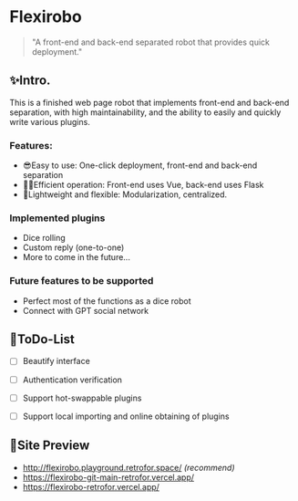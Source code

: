 # Flexirobo

> "A front-end and back-end separated robot that provides quick deployment."


## ✨Intro.

This is a finished web page robot that implements front-end and back-end separation, with high maintainability, and the ability to easily and quickly write various plugins.


### Features:

- 😎Easy to use: One-click deployment, front-end and back-end separation
- 🐱‍🏍Efficient operation: Front-end uses Vue, back-end uses Flask
- 💎Lightweight and flexible: Modularization, centralized.


### Implemented plugins

- Dice rolling
- Custom reply (one-to-one)
- More to come in the future...

### Future features to be supported

- Perfect most of the functions as a dice robot
- Connect with GPT social network


## 📌ToDo-List

- [ ] Beautify interface
- [ ] Authentication verification
- [ ] Support hot-swappable plugins
- [ ] Support local importing and online obtaining of plugins


## 🌈Site Preview

- <http://flexirobo.playground.retrofor.space/> _(recommend)_
- <https://flexirobo-git-main-retrofor.vercel.app/>
- <https://flexirobo-retrofor.vercel.app/>
